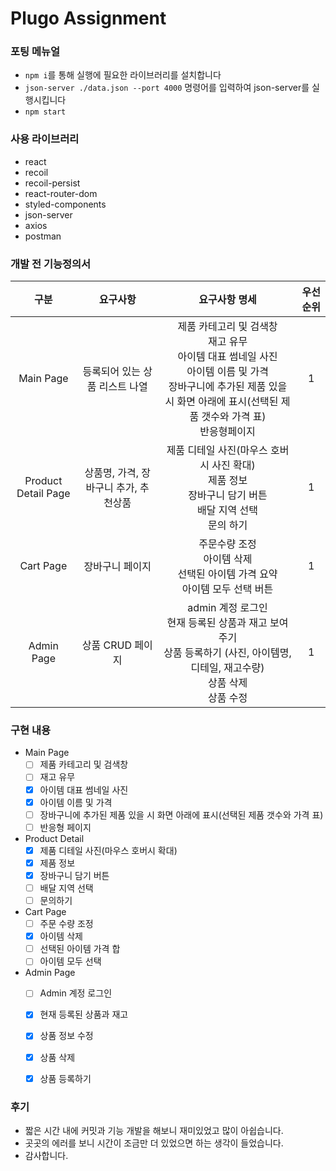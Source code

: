 # Plugo Assignment

### 포팅 메뉴얼

+ `npm i`를 통해 실행에 필요한 라이브러리를 설치합니다
+ `json-server ./data.json --port 4000` 명령어를 입력하여 json-server를 실행시킵니다
+ `npm start`



### 사용 라이브러리

+ react
+ recoil
+ recoil-persist
+ react-router-dom
+ styled-components
+ json-server
+ axios
+ postman



### 개발 전 기능정의서

|        구분         |               요구사항                |                        요구사항 명세                         | 우선순위 |
| :-----------------: | :-----------------------------------: | :----------------------------------------------------------: | :------: |
|      Main Page      |    등록되어 있는 상품 리스트 나열     | 제품 카테고리 및 검색창<br />재고 유무<br />아이템 대표 썸네일 사진<br />아이템 이름 및 가격<br />장바구니에 추가된 제품 있을 시 화면 아래에 표시(선택된 제품 갯수와 가격 표)<br />반응형페이지 |    1     |
| Product Detail Page | 상품명, 가격, 장바구니 추가, 추천상품 | 제품 디테일 사진(마우스 호버시 사진 확대)<br />제품 정보<br />장바구니 담기 버튼<br />배달 지역 선택 <br />문의 하기 |    1     |
|      Cart Page      |            장바구니 페이지            | 주문수량 조정<br />아이템 삭제<br />선택된 아이템 가격 요약<br />아이템 모두 선택 버튼<br /> |    1     |
|     Admin Page      |           상품 CRUD 페이지            | admin 계정 로그인<br />현재 등록된 상품과 재고 보여주기<br />상품 등록하기 (사진, 아이템명, 디테일, 재고수량)<br />상품 삭제<br />상품 수정 |    1     |



### 구현 내용

+ Main Page
  * [ ] 제품 카테고리 및 검색창
  * [ ] 재고 유무
  * [x] 아이템 대표 썸네일 사진
  * [x] 아이템 이름 및 가격
  * [ ] 장바구니에 추가된 제품 있을 시 화면 아래에 표시(선택된 제품 갯수와 가격 표)
  * [ ] 반응형 페이지
+ Product Detail
  * [x] 제품 디테일 사진(마우스 호버시 확대)
  * [x] 제품 정보
  * [x] 장바구니 담기 버튼
  * [ ] 배달 지역 선택
  * [ ] 문의하기
+ Cart Page
  * [ ] 주문 수량 조정
  * [x] 아이템 삭제
  * [ ] 선택된 아이템 가격 합
  * [ ] 아이템 모두 선택 
+ Admin Page
  * [ ] Admin 계정 로그인
  * [x] 현재 등록된 상품과 재고 
  * [x] 상품 정보 수정
  * [x] 상품 삭제
  * [x] 상품 등록하기



### 후기

+ 짧은 시간 내에 커밋과 기능 개발을 해보니 재미있었고 많이 아쉽습니다.
+ 곳곳의 에러를 보니 시간이 조금만 더 있었으면 하는 생각이 들었습니다.
+ 감사합니다.
